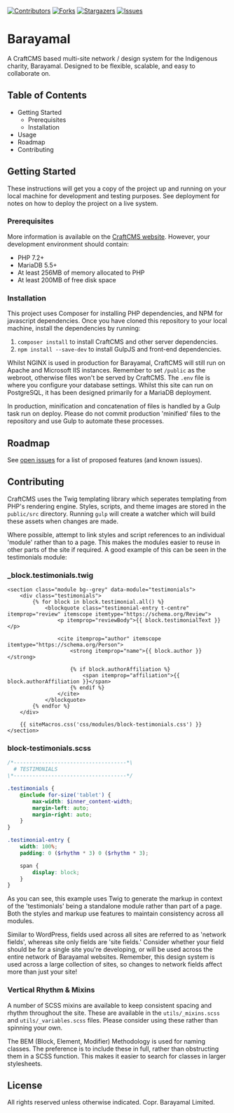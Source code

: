 [![Contributors][contributors-shield]][contributors-url]
[![Forks][forks-shield]][forks-url]
[![Stargazers][stars-shield]][stars-url]
[![Issues][issues-shield]][issues-url]

# Barayamal

A CraftCMS based multi-site network / design system for the Indigenous charity, Barayamal. Designed to be flexible, scalable, and easy to collaborate on.

## Table of Contents

* Getting Started
  * Prerequisites
  * Installation
* Usage
* Roadmap
* Contributing

## Getting Started

These instructions will get you a copy of the project up and running on your local machine for development and testing purposes. See deployment for notes on how to deploy the project on a live system.

### Prerequisites
More information is available on the [CraftCMS website](https://docs.craftcms.com/v3/requirements.html "CraftCMS Server Requirements"). However, your development environment should contain:
 - PHP 7.2+
 - MariaDB 5.5+
 - At least 256MB of memory allocated to PHP
 - At least 200MB of free disk space

### Installation
This project uses Composer for installing PHP dependencies, and NPM for javascript dependencies. Once you have cloned this repository to your local machine, install the dependencies by running: 
1. ``composer install`` to install CraftCMS and other server dependencies.
2. ``npm install --save-dev`` to install GulpJS and front-end dependencies.

Whilst NGINX is used in production for Barayamal, CraftCMS will still run on Apache and Microsoft IIS instances. Remember to set ``/public`` as the webroot, otherwise files won't be served by CraftCMS. The ``.env`` file is where you configure your database settings. Whilst this site can run on PostgreSQL, it has been designed primarily for a MariaDB deployment.

In production, minification and concatenation of files is handled by a Gulp task run on deploy. Please do not commit production 'minified' files to the repository and use Gulp to automate these processes.

## Roadmap
See [open issues](https://github.com/Barayamal/barayamal-design/issues) for a list of proposed features (and known issues).

## Contributing
CraftCMS uses the Twig templating library which seperates templating from PHP's rendering engine. Styles, scripts, and theme images are stored in the ``public/src`` directory. Running ``gulp`` will create a watcher which will build these assets when changes are made.

Where possible, attempt to link styles and script references to an individual 'module' rather than to a page. This makes the modules easier to reuse in other parts of the site if required. A good example of this can be seen in the testimonials module:

### _block.testimonials.twig
~~~ Twig
<section class="module bg--grey" data-module="testimonials">
    <div class="testimonials">
        {% for block in block.testimonial.all() %}
            <blockquote class="testimonial-entry t-centre" itemprop="review" itemscope itemtype="https://schema.org/Review">
                <p itemprop="reviewBody">{{ block.testimonialText }}</p>

                <cite itemprop="author" itemscope itemtype="https://schema.org/Person">
                    <strong itemprop="name">{{ block.author }}</strong>

                    {% if block.authorAffiliation %}
                        <span itemprop="affiliation">{{ block.authorAffiliation }}</span>
                    {% endif %}
                </cite>
            </blockquote>
        {% endfor %}
    </div>

    {{ siteMacros.css('css/modules/block-testimonials.css') }}
</section>
~~~

### block-testimonials.scss
~~~ scss
/*------------------------------------*\
  # TESTIMONIALS
\*------------------------------------*/

.testimonials {
    @include for-size('tablet') {
        max-width: $inner_content-width;
        margin-left: auto;
        margin-right: auto;
    }
}

.testimonial-entry {
    width: 100%;
    padding: 0 ($rhythm * 3) 0 ($rhythm * 3);

    span {
        display: block;
    }
}
~~~

As you can see, this example uses Twig to generate the markup in context of the 'testimonials' being a standalone module rather than part of a page. Both the styles and markup use features to maintain consistency across all modules. 

Similar to WordPress, fields used across all sites are referred to as 'network fields', whereas site only fields are 'site fields.' Consider whether your field should be for a single site you're developing, or will be used across the entire network of Barayamal websites. Remember, this design system is used across a large collection of sites, so changes to network fields affect more than just your site!

### Vertical Rhythm & Mixins
A number of SCSS mixins are available to keep consistent spacing and rhythm throughout the site. These are available in the ``utils/_mixins.scss`` and ``utils/_variables.scss`` files. Please consider using these rather than spinning your own.

The BEM (Block, Element, Modifier) Methodology is used for naming classes. The preference is to include these in full, rather than obstructing them in a SCSS function. This makes it easier to search for classes in larger stylesheets.

## License
All rights reserved unless otherwise indicated. Copr. Barayamal Limited.



<!-- https://www.markdownguide.org/basic-syntax/#reference-style-links -->
[contributors-shield]: https://img.shields.io/github/contributors/Barayamal/repo.svg?style=flat-square
[contributors-url]: https://github.com/Barayamal/barayamal-design/graphs/contributors
[forks-shield]: https://img.shields.io/github/forks/Barayamal/repo.svg?style=flat-square
[forks-url]: https://github.com/Barayamal/barayamal-design/network/members
[stars-shield]: https://img.shields.io/github/stars/Barayamal/repo.svg?style=flat-square
[stars-url]: https://github.com/Barayamal/barayamal-design/stargazers
[issues-shield]: https://img.shields.io/github/issues/Barayamal/repo.svg?style=flat-square
[issues-url]: https://github.com/Barayamal/barayamal-design/issues